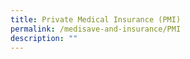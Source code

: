 ```yaml
---
title: Private Medical Insurance (PMI)
permalink: /medisave-and-insurance/PMI
description: ""
---
```


